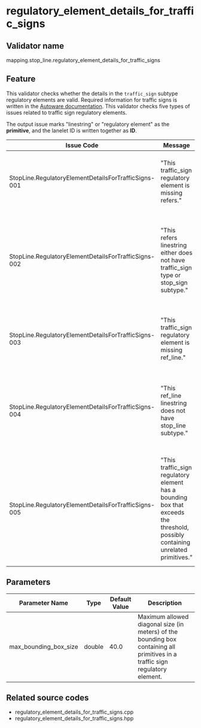 # regulatory_element_details_for_traffic_signs

## Validator name

mapping.stop_line.regulatory_element_details_for_traffic_signs

## Feature

This validator checks whether the details in the `traffic_sign` subtype regulatory elements are valid.
Required information for traffic signs is written in the [Autoware documentation](https://autowarefoundation.github.io/autoware-documentation/main/design/autoware-architecture/map/map-requirements/vector-map-requirements-overview/category_stop_line/#vm-02-02-stop-sign).
This validator checks five types of issues related to traffic sign regulatory elements.

The output issue marks "linestring" or "regulatory element" as the **primitive**, and the lanelet ID is written together as **ID**.

| Issue Code                                           | Message                                                                                                                         | Severity | Primitive          | Description                                                                                                                                   | Approach                                                                                                                           |
| ---------------------------------------------------- | ------------------------------------------------------------------------------------------------------------------------------- | -------- | ------------------ | --------------------------------------------------------------------------------------------------------------------------------------------- | ---------------------------------------------------------------------------------------------------------------------------------- |
| StopLine.RegulatoryElementDetailsForTrafficSigns-001 | "This traffic_sign regulatory element is missing refers."                                                                       | Error    | regulatory element | There is a `traffic_sign` subtype regulatory element that has no `refers` linestrings                                                         | Add `refers` to the regulatory element that refers to the id of the traffic sign linestring.                                       |
| StopLine.RegulatoryElementDetailsForTrafficSigns-002 | "This refers linestring either does not have traffic_sign type or stop_sign subtype."                                           | Error    | linestring         | There is a `traffic_sign` subtype regulatory element whose `refers` is not a `traffic_sign` type and `stop_sign` subtype linestring.          | Check that the `refers` in the regulatory element is a `traffic_sign` type linestring with `stop_sign` subtype.                    |
| StopLine.RegulatoryElementDetailsForTrafficSigns-003 | "This traffic_sign regulatory element is missing ref_line."                                                                     | Error    | regulatory element | There is a `traffic_sign` subtype regulatory element that has no `ref_line`s                                                                  | Add `ref_line` to the regulatory element that refers to the id of the stop line linestring.                                        |
| StopLine.RegulatoryElementDetailsForTrafficSigns-004 | "This ref_line linestring does not have stop_line subtype."                                                                     | Error    | linestring         | There is a `traffic_sign` subtype regulatory element whose `ref_line` is not a `stop_line` subtype linestring.                                | Check that the `ref_line` in the regulatory element is a linestring with `stop_line` subtype.                                      |
| StopLine.RegulatoryElementDetailsForTrafficSigns-005 | "This traffic_sign regulatory element has a bounding box that exceeds the threshold, possibly containing unrelated primitives." | Warning  | regulatory element | The bounding box of all primitives in the regulatory element exceeds the maximum size threshold, indicating potentially unrelated primitives. | Review the regulatory element and remove any unrelated linestrings that are geometrically distant from the main traffic sign area. |

## Parameters

| Parameter Name        | Type   | Default Value | Description                                                                                                                   |
| --------------------- | ------ | ------------- | ----------------------------------------------------------------------------------------------------------------------------- |
| max_bounding_box_size | double | 40.0          | Maximum allowed diagonal size (in meters) of the bounding box containing all primitives in a traffic sign regulatory element. |

## Related source codes

- regulatory_element_details_for_traffic_signs.cpp
- regulatory_element_details_for_traffic_signs.hpp
